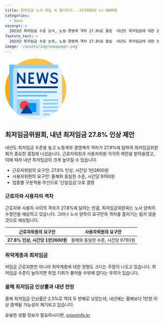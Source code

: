 ```yaml
---
title: 최저임금 노사 대립 속 줄다리기...1만2600원 vs 9860원
categories:
  - News
excerpt: >
  2023년 최저임금 수준 논의, 노동-경영계 격차 27.8%로 돌입  내년도 최저임금에 대한 논의가 시작되면서 근로자와 사용자 간의 격차가 27.8%로 나타났다. 최저임금위원회는 근로자와 사용자로부터 각각 1만2600원과 9760원의 최저임금 요구안을 받아들였으며, 노동계와 경영계의 격차가 논의의 중심이 된 가운데 수정안의 제시가 예상되고 있다. 현재까지 격차를 좁히기 위한 협상 과정은 어려운 상황으로 보인다.
feature_text: >
  2023년 최저임금 수준 논의, 노동-경영계 격차 27.8%로 돌입  내년도 최저임금에 대한 논의가 시작되면서 근로자와 사용자 간의 격차가 27.8%로 나타났다. 최저임금위원회는 근로자와 사용자로부터 각각 1만2600원과 9760원의 최저임금 요구안을 받아들였으며, 노동계와 경영계의 격차가 논의의 중심이 된 가운데 수정안의 제시가 예상되고 있다. 현재까지 격차를 좁히기 위한 협상 과정은 어려운 상황으로 보인다.
image: '/assets/img/newspaper.png'
---
```


<p><img src="/assets/img/newspaper.png" alt="kimp 속보" /></p>

<h2 data-ke-size="size26">최저임금위원회, 내년 최저임금 27.8% 인상 제안</h2>

<p data-ke-size="size16">내년도 최저임금 수준을 놓고 노동계와 경영계의 격차가 27.8%에 달하여 최저임금위원회가 중요한 결정에 나섰습니다. 근로자위원과 사용자위원 각각의 제안을 받아들였고, 이에 따라 내년 최저임금이 크게 높아질 수 있습니다.</p>

<ul>
<li>근로자위원의 요구안: 27.8% 인상, 시간당 1만2600원</li>
<li>사용자위원의 요구안: 올해와 동일한 수준, 시간당 9760원</li>
<li>업종별 구분적용 무산으로 '단일임금'으로 결정</li>
</ul>

<h3>근로자와 사용자의 격차</h3>

<p data-ke-size="size16">근로자와 사용자 사이의 격차가 27.8%에 달하는 만큼, 최저임금위원회는 노사 양측의 수정안을 예상하고 있습니다. 그러나 노사 양측이 요구안의 격차를 좁히기는 쉽지 않을 것으로 예상됩니다.</p>

<table>
<thead>
<tr>
<th style="text-align: center;">근로자위원의 요구안</th>
<th style="text-align: center;">사용자위원의 요구안</th>
</tr>
</thead>
<tbody>
<tr>
<td style="text-align: center; height: 17px;"><b>27.8% 인상, 시간당 1만2600원</b></td>
<td style="text-align: center; height: 17px;">올해와 동일한 수준, 시간당 9760원</td>
</tr>
</tbody>
</table>

<h3>취약계층과 최저임금</h3>

<p data-ke-size="size16">저임금 근로자뿐만 아니라 취약계층에 대한 영향도 크다는 주장이 나오고 있습니다. 최저임금 수준이 높아지면 취업 기회가 줄어들 수밖에 없다는 우려가 있습니다.</p>

<h3>올해 최저임금 인상률과 내년 전망</h3>

<p data-ke-size="size16">올해 최저임금 인상률은 2.5%로 역대 두 번째로 낮았는데, 내년에는 올해보다 1만원 이상 증액될 가능성이 제기되고 있습니다.</p>
유용한 생활 정보가 필요하시다면, <a href="https://onioninfo.kr" rel="dofollow">onioninfo.kr</a>


